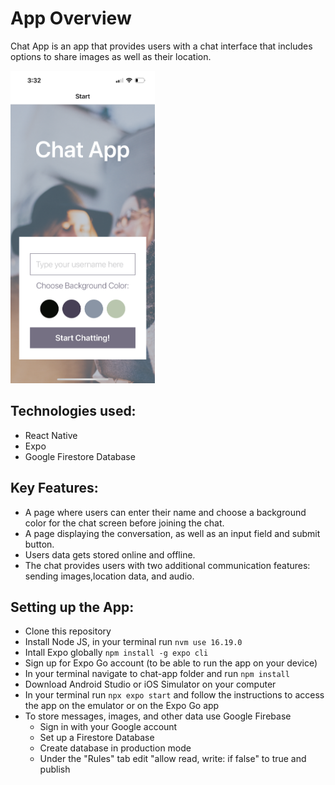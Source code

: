 # App Overview

Chat App is an app that provides users with a chat interface that includes options to share images as well as their location.

<img src=img/chatappimg.PNG height="500"/>

## Technologies used:

- React Native
- Expo
- Google Firestore Database

## Key Features:

- A page where users can enter their name and choose a background color for the chat screen before joining the chat.
- A page displaying the conversation, as well as an input field and submit button.
- Users data gets stored online and offline.
- The chat provides users with two additional communication features: sending images,location data, and audio.

## Setting up the App:

- Clone this repository
- Install Node JS, in your terminal run `nvm use 16.19.0`
- Intall Expo globally `npm install -g expo cli`
- Sign up for Expo Go account (to be able to run the app on your device)
- In your terminal navigate to chat-app folder and run `npm install`
- Download Android Studio or iOS Simulator on your computer
- In your terminal run `npx expo start` and follow the instructions to access the app on the emulator or on the Expo Go app
- To store messages, images, and other data use Google Firebase
  - Sign in with your Google account
  - Set up a Firestore Database
  - Create database in production mode
  - Under the "Rules" tab edit "allow read, write: if false" to true and publish
